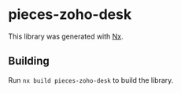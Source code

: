 # pieces-zoho-desk

This library was generated with [Nx](https://nx.dev).

## Building

Run `nx build pieces-zoho-desk` to build the library.
